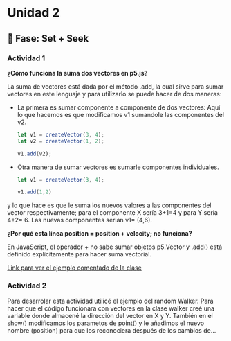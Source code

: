 # Unidad 2

## 🔎 Fase: Set + Seek

### Actividad 1

**¿Cómo funciona la suma dos vectores en p5.js?**

La suma de vectores está dada por el método .add, la cual sirve para sumar vectores en este lenguaje y para utilizarlo se puede hacer de dos maneras: 
- La primera es sumar componente a componente de dos vectores: Aquí lo que hacemos es que modificamos v1 sumandole las componentes del v2.
  
  ```js
  let v1 = createVector(3, 4);
  let v2 = createVector(1, 2);

  v1.add(v2);
  ```
- Otra manera de sumar vectores es sumarle componentes individuales. 

  ```js
  let v1 = createVector(3, 4);
  
  v1.add(1,2)
  ```
y lo que hace es que le suma los nuevos valores a las componentes del vector respectivamente; para el componente X sería 3+1=4 y para Y sería 4+2= 6. Las nuevas componentes serian v1= (4,6).

**¿Por qué esta línea position = position + velocity; no funciona?**

En JavaScript, el operador + no sabe sumar objetos p5.Vector y .add() está definido explícitamente para hacer suma vectorial.

[Link para ver el ejemplo comentado de la clase](https://editor.p5js.org/manuuuu15281/sketches/e307PnlQP)

### Actividad 2
Para desarrolar esta actividad utilicé el ejemplo del random Walker. Para hacer que el código funcionara con vectores en la clase walker creé una variable donde almacené la dirección del vector en X y Y. También  en el show() modificamos los parametos de point() y le añadimos el nuevo nombre (position) para que los reconociera después de los cambios de...



